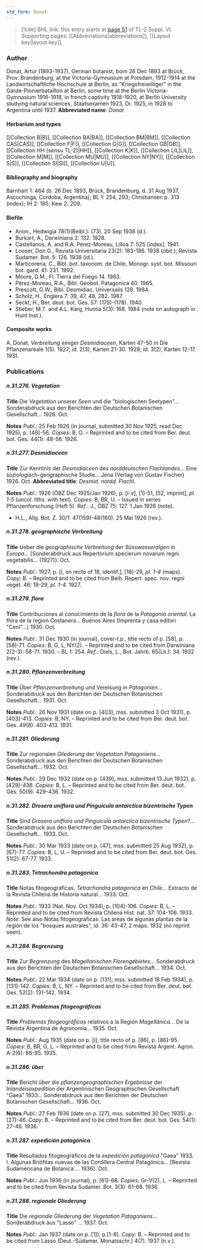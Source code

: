 ```yaml
---
std_form: Donat
---
```


> [!cite] BHL link: this entry starts at [page 51](https://www.biodiversitylibrary.org/page/33260039) of TL-2 Suppl. VI.
> Supporting pages: [[Abbreviations|abbreviations]], [[Layout key|layout key]].

### Author

Donat, Artur (1893-1937), German botanist, born 26 Dec 1893 at Brück, Prov. Brandenburg, at the Victoria-Gymnasium at Potsdam, 1912-1914 at the Landwirtschaftliche Hochschule at Berlin, as "Kriegsfreiwilliger" in the Garde-Pionierbataillon at Berlin, some time at the Berlin Victoria-Gymnasium 1916-1918, in french captivity 1918-1920, at Berlin University studying natural sciences, Staatsexamen 1923, Dr. 1925, in 1928 to Argentina until 1937. 
**Abbreviated name**: *Donat*

#### Herbarium and types

[[Collection B|B]], [[Collection BA|BA]], [[Collection BM|BM]], [[Collection CAS|CAS]], [[Collection F|F]], [[Collection G|G]], [[Collection GB|GB]], [[Collection HH (sensu TL-2)|HH]], [[Collection K|K]], [[Collection LIL|LIL]], [[Collection M|M]], [[Collection MU|MU]], [[Collection NY|NY]], [[Collection S|S]], [[Collection SI|SI]], [[Collection U|U]].

#### Bibliography and biography

Barnhart 1: 464 (b. 26 Dec 1893, Brück, Brandenburg, d. 31 Aug 1937, Ascochinga, Cordoba, Argentina); BL 1: 254, 293; Christiansen p. 313 (index); IH 2: 165; Kew 2: 209.

#### Biofile

- Anon., Hedwigia 78(1)(Beibl.): (73). 20 Sep 1938 (d.).
- Burkart, A., Darwiniana 2: 132. 1928.
- Castellanos, A. and R.A. Pérez-Moreau, Lilloa 7: 525 \[index\]. 1941.
- Looser, Don G., Revista Universitaria 23(2): 183-186. 1938 (obit.); Revista Sudamer. Bot. 5: 126. 1938 (id.).
- Marticorena, C., Bibl. bot. taxonom. de Chile, Monogr. syst. bot. Missouri bot. gard. 41: 231. 1992.
- Moore, D.M., Fl. Tierra del Fuego 14. 1983.
- Pérez-Moreau, R.A., Bibl. Geobot. Patagonica 40. 1965.
- Prescott, G.W., Bibl. Desmidiac. Universalis 128. 1984.
- Scholz, H., Englera 7: 39, 47, 48, 282. 1987.
- Seckt, H., Ber. deut. bot. Ges. 57: (175)-(178). 1940.
- Stieber, M.T. and A.L. Karg, Huntia 5(3): 168. 1984 (note on autograph in Hunt Inst.).

#### Composite works

A. Donat, *Verbreitung einiger Desmidiaceen*, Karten 47-50 *in* Die Pflanzenareale 1(5). 1927; id. 2(3), Karten 21-30. 1928; id. 3(2), Karten 12-17. 1931.

### Publications

##### n.31.276. Vegetation

**Title**
Die *Vegetation* unserer *Seen* und die "biologischen Seetypen"... Sonderabdruck aus den Berichten der Deutschen Botanischen Gesellschaft... 1926. Oct.

**Notes**
*Publ*.: 25 Feb 1926 (in journal, submitted 30 Nov 1925, read Dec 1925), p. \[48\]-56. *Copies*: B, G. – Reprinted and to be cited from Ber. deut. bot. Ges. 44(1): 48-56. 1926.

##### n.31.277. Desmidiaceen

**Title**
Zur Kenntnis der *Desmidiaceen* des *norddeutschen Flachlandes*... Eine soziologisch-geographische Studie... Jena (Verlag von Gustav Fischer) 1926. Oct.
**Abbreviated title**: *Desmid. nordd. Flachl.*

**Notes**
*Publ*.: 1926 (ÖBZ Dec 1925/Jan 1926), p. \[i-v\], \[1\]-51, \[52, imprint\], *pl. 1-5* (uncol. liths. with text). *Copies*: B, BR, U. – Issued in series Pflanzenforschung (Heft 5).
*Ref*.: J., ÖBZ 75: 127. 1 Jan 1926 (note).
- H.L., Allg. Bot. Z. 30/1: 47(159)-48(160). 25 Mai 1926 (rev.).

##### n.31.278. geographische Verbreitung

**Title**
Ueber die *geographische Verbreitung* der *Süsswasseralgen* in *Europa*... \[Sonderabdruck aus Repertorium specierum novarum regni vegetabilis... (1927)\]. Oct.

**Notes**
*Publ*.: 1927, p. \[i, on recto of 18, identif.\], \[18\]-29, *pl. 1-4* (maps). *Copy*: B. – Reprinted and to be cited from Beih. Repert. spec. nov. regni veget. 46: 18-29, *pl. 1-4.* 1927.

##### n.31.279. flora

**Title**
Contribuciones al conocimiento de la *flora* de la *Patagonia oriental*. La flora de la region Costanera... Buenos Aires (Imprenta y casa editori "Ceni"...) 1930. Oct.

**Notes**
*Publ*.: 31 Dec 1930 (in journal), cover-t.p., title recto of p. \[58\], p. \[58\]-71. *Copies*: B, G, L, NY(2). – Reprinted and to be cited from Darwiniana 2(2-3): 58-71. 1930. – BL 1: 254.
*Ref*.: Diels, L., Bot. Jahrb. 65(Lit.): 34. 1932 (rev.).

##### n.31.280. Pflanzenverbreitung

**Title**
Über *Pflanzenverbreitung* und Vereisung in *Patagonien*... Sonderabdruck aus den Berichten der Deutschen Botanischen Gesellschaft... 1931. Oct.

**Notes**
*Publ*.: 26 Nov 1931 (date on p. \[403\], mss. submitted 3 Oct 1931), p. \[403\]-413. *Copies*: B, NY. – Reprinted and to be cited from Ber. deut. bot. Ges. 49(8): 403-413. 1931.

##### n.31.281. Gliederung

**Title**
Zur regionalen *Gliederung* der *Vegetation Patagoniens*... Sonderabdruck aus den Berichten der Deutschen Botanischen Gesellschaft... 1932. Oct.

**Notes**
*Publ*.: 29 Dec 1932 (date on p. \[439\], mss. submitted 13 Jun 1932), p. \[429\]-436. *Copies*: B, L. – Reprinted and to be cited from Ber. deut. bot. Ges. 50(9): 429-436. 1932.

##### n.31.282. Drosera uniflora und Pinguicula antarctica bizentrische Typen

**Title**
Sind *Drosera uniflora und Pinguicula antarctica bizentrische Typen*?... Sonderabdruck aus den Berichten der Deutschen Botanischen Gesellschaft... 1933. Oct.

**Notes**
*Publ*.: 30 Mar 1933 (date on p. \[47\], mss. submitted 25 Aug 1932), p. \[67\]-77. *Copies*: B, L, U. – Reprinted and to be cited from Ber. deut. bot. Ges. 51(2): 67-77. 1933.

##### n.31.283. Tetrachondra patagonica

**Title**
Notas fitogeograficas. *Tetrachondra patagonica* en *Chile*... Extracto de la Revista Chilena de Historia natural... 1933. Oct.

**Notes**
*Publ*.: 1933 (Nat. Nov. Oct 1934), p. \[104\]-106. *Copies*: B, L. – Reprinted and to be cited from Revista Chilena Hist. nat. 37: 104-106. 1933.
*Note*: See also Notas fitogeograficas. Las areas de algunas plantas de la región de los "bosques australes", id. 36: 43-47, 2 maps. 1932 (no reprint seen).

##### n.31.284. Begrenzung

**Title**
Zur *Begrenzung* des *Magellanischen Florengebietes*... Sonderabdruck aus den Berichten der Deutschen Botanischen Gesellschaft... 1934. Oct.

**Notes**
*Publ*.: 22 Mar 1934 (date on p. \[131\]; mss. submitted 18 Feb 1934), p. \[131\]-142. *Copies*: B, L, NY. – Reprinted and to be cited from Ber. deut. bot. Ges. 52(2): 131-142. 1934.

##### n.31.285. Problemas fitogeográficas

**Title**
*Problemas fitogeográficas* relativos a la Región *Magellánica*... De la Revista Argentina de Agronomía... 1935. Oct.

**Notes**
*Publ*.: Aug 1935 (date on p. \[i\], title recto of p. \[86\], p. \[86\]-95. *Copies*: B, BR, G, L. – Reprinted and to be cited from Revista Argent. Agron. A-2(6): 86-95. 1935.

##### n.31.286. über

**Title**
Bericht *über* die *pflanzengeographischen Ergebnisse* der *Inlandeisexpedition* der Argentinischen Geographischen Gesellschaft "Gaea" 1933... Sonderabdruck aus den Berichten der Deutschen Botanischen Gesellschaft... 1936. Oct.

**Notes**
*Publ*.: 27 Feb 1936 (date on p. \[27\], mss. submitted 30 Dec 1935), p. \[27\]-46. *Copy*: B. – Reprinted and to be cited from Ber. deut. bot. Ges. 54(1): 27-46. 1936.

##### n.31.287. expedición patagónica

**Title**
Resultados fitogeográficos de la *expedición patagónica* "Gaea" 1933. I. Algunas Briófitas nuevas de las Cordillera Central Patagónica... \[Revista Sudamericana de Botanica ... 1936\]. Oct.

**Notes**
*Publ*.: Jun 1936 (in journal), p. \[61\]-68. *Copies*: Gr-V(2), L. – Reprinted and to be cited from Revista Sudamer. Bot. 3(3): 61-68. 1936.

##### n.31.288. regionale Gliederung

**Title**
Die *regionale Gliederung* der *Vegetation Patagoniens*... Sonderabdruck aus "Lasso" ... 1937. Oct.

**Notes**
*Publ*.: Jan 1937 (date on p. \[1\]), p.\[1-8\]. *Copy*: B. – Reprinted and to be cited from Lasso (Deut.-Südamer. Monatsschr.) 4(7). 1937 (n.v.).

